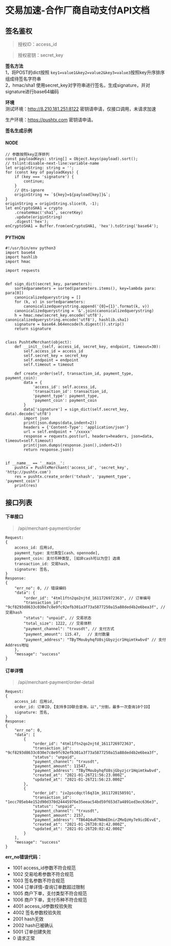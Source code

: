 # 交易加速-合作厂商自动支付API文档

## 签名鉴权
>授权ID：access_id

>授权密钥：secret_key

**签名方法**  
1，将POST的dict按照 `key1=value1&key2=value2&key3=value3`按照key升序排序组成待签名字符串  
2，hmac/sha1 使用secret_key对字符串进行签名，生成signature，并对signature进行base64编码 

**环境**  
测试环境：http://8.210.181.251:8122 密钥请申请，仅接口调用，未请求加速

生产环境：https://pushtx.com 密钥请申请。

**签名生成示例**
#### NODE
```
// 参数按照key正序排列
const payloadKeys: string[] = Object.keys(payload).sort();
// tslint:disable-next-line:variable-name
let originString: string = '';
for (const key of payloadKeys) {
    if (key === 'signature') {
        continue;
    }
    // @ts-ignore
    originString += `${key}=${payload[key]}&`;
}
originString = originString.slice(0, -1);
let enCryptoSHA1 = crypto
    .createHmac('sha1', secretKey)
    .update(originString)
    .digest('hex');
enCryptoSHA1 = Buffer.from(enCryptoSHA1, 'hex').toString('base64');
```
#### PYTHON
```
#!/usr/bin/env python3
import base64
import hashlib
import hmac

import requests


def sign_dict(secret_key, parameters):
    sortedparameters = sorted(parameters.items(), key=lambda para: para[0])
    canonicalizedquerystring = []
    for (k, v) in sortedparameters:
        canonicalizedquerystring.append('{0}={1}'.format(k, v))
    canonicalizedquerystring = '&'.join(canonicalizedquerystring)
    h = hmac.new(secret_key.encode('utf8'), canonicalizedquerystring.encode('utf8'), hashlib.sha1)
    signature = base64.b64encode(h.digest()).strip()
    return signature


class PushtxMerchant(object):
    def __init__(self, access_id, secret_key, endpoint, timeout=30):
        self.access_id = access_id
        self.secret_key = secret_key
        self.endpoint = endpoint
        self.timeout = timeout

    def create_order(self, transaction_id, payment_type, payment_coin):
        data = {
            'access_id': self.access_id,
            'transaction_id': transaction_id,
            'payment_type': payment_type,
            'payment_coin': payment_coin
        }
        data['signature'] = sign_dict(self.secret_key, data).decode('utf8')
        import json
        print(json.dumps(data,indent=2))
        headers = {'Content-Type': 'application/json'}
        url = self.endpoint + '/xxxxx'
        response = requests.post(url, headers=headers, json=data, timeout=self.timeout)
        print(json.dumps(response.json(),indent=2))
        return response.json()


if __name__ == '__main__':
    pushtx = PushtxMerchant('access_id', 'secret_key', 'http://pushtx.com')
    res = pushtx.create_order('txhash', 'payment_type', 'payment_coin')
    print(res)
```

## 接口列表
#### 下单接口
>/api/merchant-payment/order
```
Request:
{
    access_id: 应用id,   
    payment_type: 支付类型[cash、opennode],
    payment_coin: 支付币种类型, [如非cash可以为空] 选填
    transaction_id: 交易hash, 
    signature: 签名,  
}
Response:
{
    "err_no": 0, // 错误编码
    "data": {
        "order_id": "4tml1ftn2qo2njtd_1611726972363", // 订单编号
        "transaction_id": "9cf8293d8633c030e7c8e9fc92efb301a3f73a5877250a15a88ded4b2e6bea3f", // 交易hash
        "status": "unpaid", // 交易状态
        "total_size": 1222, // 交易体积
        "payment_channel": "trxusdt", // 支付方式
        "payment_amount": 115.47,   // 支付数量
        "payment_address": "TByTMoubyhqfU8sjGbyzjcr1Hqimtkwbvd" // 支付Address地址
    },
    "message": "success"
}
```
#### 订单详情
>/api/merchant-payment/order-detail
```
Request:
{
    access_id: 应用id,   
    order_id: 订单ID,【支持多ID联合查询，以","分割，最多一次查询10个ID】 
    signature: 签名,  
}
Response:
{
    "err_no": 0,
    "data": [
        {
            "order_id": "4tml1ftn2qo2njtd_1611726972363",
            "transaction_id": "9cf8293d8633c030e7c8e9fc92efb301a3f73a5877250a15a88ded4b2e6bea3f",
            "status": "unpaid",
            "payment_channel": "trxusdt",
            "payment_amount": 11547,
            "payment_address": "TByTMoubyhqfU8sjGbyzjcr1Hqimtkwbvd",
            "created_at": "2021-01-26T21:56:23.000Z",
            "updated_at": "2021-01-26T21:56:23.000Z"
        },
        {
            "order_id": "iv2pscdqctl6q31m_1611720158591",
            "transaction_id": "1ecc705eb4e152d90d370d24445976e35eeac54bd59f653d7a4891ed3ec636e3",
            "status": "unpaid",
            "payment_channel": "trxusdt",
            "payment_amount": 2157,
            "payment_address": "TB64Q4uR7N8mEDnirZMxQzHy7e9icDEvvE",
            "created_at": "2021-01-26T20:02:42.000Z",
            "updated_at": "2021-01-26T20:02:42.000Z"
        }
    ],
    "message": "success"
}
```

**err_no错误代码：**
* 1001 access_id参数不符合规范
* 1002 交易哈希参数不符合规范
* 1003 签名参数不符合规范
* 1004 订单详情-查询订单数超过限制
* 1005 商户下单，支付类型不符合规范
* 1006 商户下单，支付币种不符合规范
* 4001 access_id参数校验失败
* 4002 签名参数校验失败
* 2001 hash无效
* 2002 hash已被确认
* 5001 订单创建失败
* 0 请求正常  
